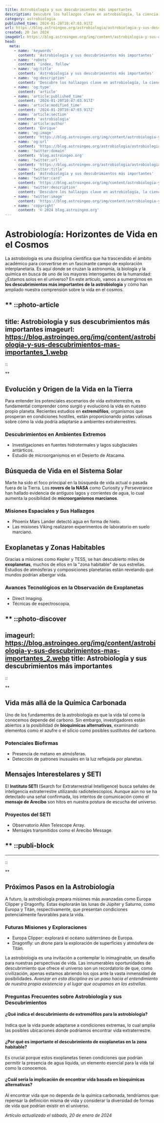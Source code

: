 ```yaml
---
title: Astrobiología y sus descubrimientos más importantes
description: Descubre los hallazgos clave en astrobiología, la ciencia que explora el origen y la vida en el universo.
category: astrobiologia
published_time: 2024-01-20T10:47:03.917Z
url: https://blog.astroingeo.org/astrobiologia/astrobiologia-y-sus-descubrimientos-mas-importantes
created: 20 Jan 2024
imageUrl: https://blog.astroingeo.org/img/content/astrobiologia-y-sus-descubrimientos-mas-importantes_1.webp
head:
  meta:
    - name: 'keywords'
      content: 'Astrobiología y sus descubrimientos más importantes'
    - name: 'robots'
      content: 'index, follow'
    - name: 'og:title'
      content: 'Astrobiología y sus descubrimientos más importantes'
    - name: 'og:description'
      content: 'Descubre los hallazgos clave en astrobiología, la ciencia que explora el origen y la vida en el universo.'
    - name: 'og:type'
      content: 'article'
    - name: 'article:published_time'
      content: '2024-01-20T10:47:03.917Z'
    - name: 'article:modified_time'
      content: '2024-01-20T10:47:03.917Z'
    - name: 'article:section'
      content: 'astrobiologia'
    - name: 'article:author'
      content: 'Enrique'
    - name: 'og:image'
      content: 'https://blog.astroingeo.org/img/content/astrobiologia-y-sus-descubrimientos-mas-importantes_1.webp'
    - name: 'og:url'
      content: 'https://blog.astroingeo.org/astrobiologia/astrobiologia-y-sus-descubrimientos-mas-importantes'
    - name: 'twitter:domain'
      content: 'blog.astroingeo.org'
    - name: 'twitter:url'
      content: 'https://blog.astroingeo.org/astrobiologia/astrobiologia-y-sus-descubrimientos-mas-importantes'
    - name: 'twitter:title'
      content: 'Astrobiología y sus descubrimientos más importantes'
    - name: 'twitter:card'
      content: 'https://blog.astroingeo.org/img/content/astrobiologia-y-sus-descubrimientos-mas-importantes_1.webp'
    - name: 'twitter:description'
      content: 'Descubre los hallazgos clave en astrobiología, la ciencia que explora el origen y la vida en el universo.'
    - name: 'twitter:image'
      content: 'https://blog.astroingeo.org/img/content/astrobiologia-y-sus-descubrimientos-mas-importantes_1.webp'
    - name: 'copyright'
      content: '© 2024 blog.astroingeo.org'
---
```

# Astrobiología: Horizontes de Vida en el Cosmos

La astrobiología es una disciplina científica que ha trascendido el ámbito académico para convertirse en un fascinante campo de exploración interplanetaria. Es aquí donde se cruzan la astronomía, la biología y la química en busca de uno de los mayores interrogantes de la humanidad: ¿Estamos solos en el universo? En este artículo, vamos a sumergirnos en **los descubrimientos más importantes de la astrobiología** y cómo han ampliado nuestra comprensión sobre la vida en el cosmos.

**
::photo-article
---
title: Astrobiología y sus descubrimientos más importantes
imageurl: https://blog.astroingeo.org/img/content/astrobiologia-y-sus-descubrimientos-mas-importantes_1.webp
---
::

**
## Evolución y Origen de la Vida en la Tierra

Para entender los potenciales escenarios de vida extraterrestre, es fundamental comprender cómo surgió y evolucionó la vida en nuestro propio planeta. Recientes estudios en **extremófilos**, organismos que prosperan en condiciones hostiles, están proporcionando pistas valiosas sobre cómo la vida podría adaptarse a ambientes extraterrestres.

### Descubrimientos en Ambientes Extremos
- Investigaciones en fuentes hidrotermales y lagos subglaciales antárticos.
- Estudio de microorganismos en el Desierto de Atacama.

## Búsqueda de Vida en el Sistema Solar

Marte ha sido el foco principal en la búsqueda de vida actual o pasada fuera de la Tierra. Los **rovers de la NASA** como Curiosity y Perseverance han hallado evidencia de antiguos lagos y corrientes de agua, lo cual aumenta la posibilidad de **microorganismos marcianos**.

### Misiones Espaciales y Sus Hallazgos
- Phoenix Mars Lander detectó agua en forma de hielo.
- Las misiones Viking realizaron experimentos de laboratorio en suelo marciano.

## Exoplanetas y Zonas Habitables

Gracias a misiones como Kepler y TESS, se han descubierto miles de **exoplanetas**, muchos de ellos en la "zona habitable" de sus estrellas. Estudios de atmósferas y composiciones planetarias están revelando qué mundos podrían albergar vida.

### Avances Tecnológicos en la Observación de Exoplanetas
- Direct Imaging.
- Técnicas de espectroscopia.

**
::photo-discover
---
imageurl: https://blog.astroingeo.org/img/content/astrobiologia-y-sus-descubrimientos-mas-importantes_2.webp
title: Astrobiología y sus descubrimientos más importantes
---
::

**
## Vida más allá de la Química Carbonada

Uno de los fundamentos de la astrobiología es que la vida tal como la conocemos depende del carbono. Sin embargo, investigadores están abiertos a la posibilidad de **bioquímicas alternativas**, examinando elementos como el azufre o el silicio como posibles sustitutos del carbono.

### Potenciales Biofirmas
- Presencia de metano en atmósferas.
- Detección de patrones inusuales en la luz reflejada por planetas.

## Mensajes Interestelares y SETI

El **Instituto SETI** (Search for Extraterrestrial Intelligence) busca señales de inteligencia extraterrestre utilizando radiotelescopios. Aunque aún no se ha detectado una señal confirmada, los intentos de comunicación como el **mensaje de Arecibo** son hitos en nuestra postura de escucha del universo.

### Proyectos del SETI
- Observatorio Allen Telescope Array.
- Mensajes transmitidos como el Arecibo Message.

**
  ::publi-block
  ---
  ---
  ::
  
  **
## Próximos Pasos en la Astrobiología

A futuro, la astrobiología prepara misiones más avanzadas como Europa Clipper y Dragonfly. Estas explorarán las lunas de Júpiter y Saturno, como Europa y Titán, respectivamente, que presentan condiciones potencialmente favorables para la vida.

### Futuras Misiones y Exploraciones
- Europa Clipper: explorará el océano subterráneo de Europa.
- Dragonfly: un drone para la exploración de superficies y atmósfera de Titán.

La astrobiología es una invitación a contemplar lo inimaginable, un desafío para nuestras perspectivas de vida. Las innumerables oportunidades de descubrimiento que ofrece el universo son un recordatorio de que, como civilización, apenas estamos abriendo los ojos ante la vasta inmensidad de posibilidades. *Avanzar en esta disciplina es un paso hacia el entendimiento de nuestra propia existencia y el lugar que ocupamos en las estrellas.*

### Preguntas Frecuentes sobre Astrobiología y sus Descubrimientos

#### ¿Qué indica el descubrimiento de extremófilos para la astrobiología?
Indica que la vida puede adaptarse a condiciones extremas, lo cual amplía las posibles ubicaciones donde podríamos encontrar vida extraterrestre.

#### ¿Por qué es importante el descubrimiento de exoplanetas en la zona habitable?
Es crucial porque estos exoplanetas tienen condiciones que podrían permitir la presencia de agua líquida, un elemento esencial para la vida tal como la conocemos.

#### ¿Cuál sería la implicación de encontrar vida basada en bioquímicas alternativas?
Al encontrar vida que no dependa de la química carbonada, tendríamos que repensar la definición misma de vida y considerar la diversidad de formas de vida que podrían existir en el universo.

_Artículo actualizado el sábado, 20 de enero de 2024_